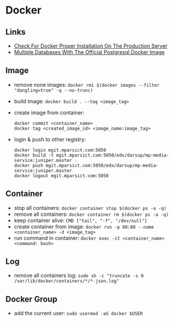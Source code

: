 # Docker

## Links

- [Check For Docker Proper Installation On The Production Server](https://github.com/docker/docker-bench-security)
- [Multiple Databases With The Official Postgresql Docker Image](https://github.com/mrts/docker-postgresql-multiple-databases)

## Image

- remove none images: `docker rmi $(docker images --filter "dangling=true" -q --no-trunc)`

- build image: `docker build . --tag <image_tag>`

- create image from container:

  ```
  docker commit <container_name>
  docker tag <created_image_id> <image_name:image_tag>
  ```

- login & push to other registry:

  ```
  docker login mgit.mparsict.com:5050
  docker build -t mgit.mparsict.com:5050/edx/darsup/mp-media-service:juniper.master .
  docker push mgit.mparsict.com:5050/edx/darsup/mp-media-service:juniper.master
  docker logout mgit.mparsict.com:5050
  ```

## Container

- stop all containers: `docker container stop $(docker ps -a -q)`
- remove all containers: `docker container rm $(docker ps -a -q)`
- keep container alive: `CMD ["tail", "-f", "/dev/null"]`
- create container from image: `docker run -p 80:80 --name <container_name> -d <image_tag>`
- run command in container: `docker exec -it <container_name> <command: bash>`

## Log

- remove all containers log: `sudo sh -c "truncate -s 0 /var/lib/docker/containers/*/*-json.log"`

## Docker Group

- add the current user: `sudo usermod -aG docker $USER`